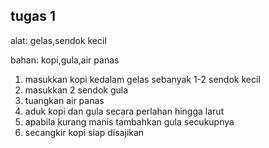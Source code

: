 
## tugas 1

alat: gelas,sendok kecil

bahan: kopi,gula,air panas
1. masukkan kopi kedalam gelas sebanyak 1-2 sendok kecil
2. masukkan 2 sendok gula
3. tuangkan air panas 
4. aduk kopi dan gula secara perlahan hingga larut
5. apabila kurang manis tambahkan gula secukupnya
6. secangkir kopi siap disajikan 
